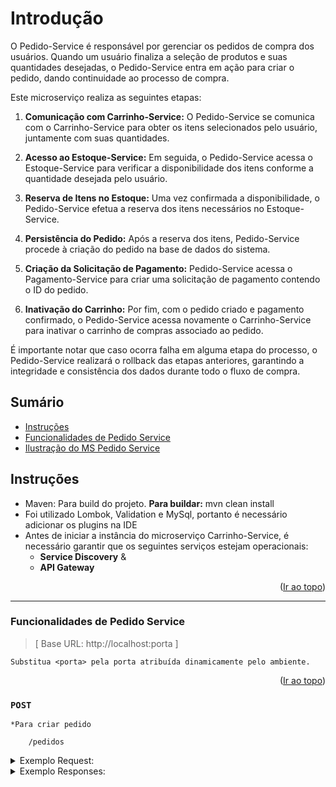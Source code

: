 <a name="readme-top"></a>

# Introdução

O Pedido-Service é responsável por gerenciar os pedidos de compra dos usuários. Quando um usuário finaliza a seleção de produtos e suas quantidades desejadas, o Pedido-Service entra em ação para criar o pedido, dando continuidade ao processo de compra.

Este microserviço realiza as seguintes etapas:

1. **Comunicação com Carrinho-Service:** O Pedido-Service se comunica com o Carrinho-Service para obter os itens selecionados pelo usuário, juntamente com suas quantidades.

2. **Acesso ao Estoque-Service:** Em seguida, o Pedido-Service acessa o Estoque-Service para verificar a disponibilidade dos itens conforme a quantidade desejada pelo usuário.

3. **Reserva de Itens no Estoque:** Uma vez confirmada a disponibilidade, o Pedido-Service efetua a reserva dos itens necessários no Estoque-Service.

4. **Persistência do Pedido:** Após a reserva dos itens, Pedido-Service procede à criação do pedido na base de dados do sistema.

5. **Criação da Solicitação de Pagamento:** Pedido-Service acessa o Pagamento-Service para criar uma solicitação de pagamento contendo o ID do pedido.

6. **Inativação do Carrinho:** Por fim, com o pedido criado e pagamento confirmado, o Pedido-Service acessa novamente o Carrinho-Service para inativar o carrinho de compras associado ao pedido.

É importante notar que caso ocorra falha em alguma etapa do processo, o Pedido-Service realizará o rollback das etapas anteriores, garantindo a integridade e consistência dos dados durante todo o fluxo de compra.

## Sumário
* [Instruções](#instrucoes)
* [Funcionalidades de Pedido Service](#funcionalidades-de-pedido-service)
* [Ilustração do MS Pedido Service](#ilustração-do-ms-pedido-service)


## Instruções

- Maven: Para build do projeto. **Para buildar:** mvn clean install
- Foi utilizado Lombok, Validation e MySql, portanto é necessário adicionar os plugins na IDE
- Antes de iniciar a instância do microserviço Carrinho-Service, é necessário garantir que os seguintes serviços estejam operacionais:
	* **Service Discovery** &
	* **API Gateway**

<p align="right">(<a href="#readme-top">Ir ao topo</a>)</p>

---------

### Funcionalidades de Pedido Service

>[ Base URL: http://localhost:porta ] 

`Substitua <porta> pela porta atribuída dinamicamente pelo ambiente.`

<p align="right">(<a href="#readme-top">Ir ao topo</a>)</p>

### ``POST``  
`*Para criar pedido`

```
	/pedidos
```
<details>
  <summary>Exemplo Request:</summary>

```
curl --location 'http://localhost:8082/pedidos' \
--header 'idUsuario: 1' \
--header 'Content-Type: application/json' \
--data '{
    "carrinhoId": 31
}'
```
</details>

<details>
  <summary>Exemplo Responses:</summary>

200 - _OK_
`- Será retornado o id do pedido`

```
2
```

<p align="right">(<a href="#readme-top">Ir ao topo</a>)</p>

---------

<a name="tecnologias"></a>
## 📍️ Tecnologias

- A API foi construída em Java 17 utilizando Spring Framework 3.2.3
- Padrão REST na construção das rotas e retornos
- SLF4J para registro de logs
- Utilização de código limpo e princípios **SOLID**
- Boas práticas da Linguagem/Framework
- Clean architecture
- Banco de Dados MySql
- Para facilitar a comunicação entre microserviços, o projeto utiliza o Spring Cloud Feign. 
- Service Discovery
- API Gateway

<p align="right">(<a href="#readme-top">Ir ao topo</a>)</p>

---------

### Ilustração do MS Pedido Service

![]()



